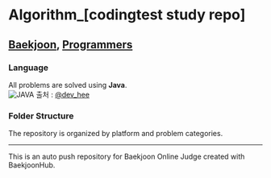# Algorithm_[codingtest study repo]
## [Baekjoon](https://www.acmicpc.net/), [Programmers](https://programmers.co.kr/)

### Language
All problems are solved using **Java**.<br>
![JAVA](https://velog.velcdn.com/images/heelieben/post/2be03f69-3ac7-4013-bd5b-1a7662e7436d/image.png)
출처 : [@dev_hee](https://velog.io/@heelieben/%EA%B0%9C%EB%B0%9C%EC%A7%84%EC%8A%A4-%EC%A7%A4-%EB%8D%B0%EB%A0%A4%EA%B0%80%EC%84%B8%EC%9A%942)


### Folder Structure
The repository is organized by platform and problem categories.

---
This is an auto push repository for Baekjoon Online Judge created with BaekjoonHub.
